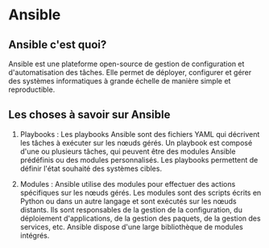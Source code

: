 # Ansible

## Ansible c'est quoi?

Ansible est une plateforme open-source de gestion de configuration et d'automatisation des tâches. Elle permet de déployer, configurer et gérer des systèmes informatiques à grande échelle de manière simple et reproductible.

## Les choses à savoir sur Ansible

1. Playbooks : Les playbooks Ansible sont des fichiers YAML qui décrivent les tâches à exécuter sur les nœuds gérés. Un playbook est composé d'une ou plusieurs tâches, qui peuvent être des modules Ansible prédéfinis ou des modules personnalisés. Les playbooks permettent de définir l'état souhaité des systèmes cibles.

2. Modules : Ansible utilise des modules pour effectuer des actions spécifiques sur les nœuds gérés. Les modules sont des scripts écrits en Python ou dans un autre langage et sont exécutés sur les nœuds distants. Ils sont responsables de la gestion de la configuration, du déploiement d'applications, de la gestion des paquets, de la gestion des services, etc. Ansible dispose d'une large bibliothèque de modules intégrés.
